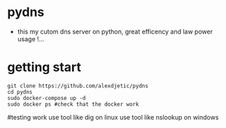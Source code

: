 # pydns
- this my cutom dns server on python, great efficency and law power usage !...

# getting start
```fish
git clone https://github.com/alexdjetic/pydns
cd pydns
sudo docker-compose up -d
sudo docker ps #check that the docker work
```

#testing work
use tool like dig on linux
use tool like nslookup on windows
